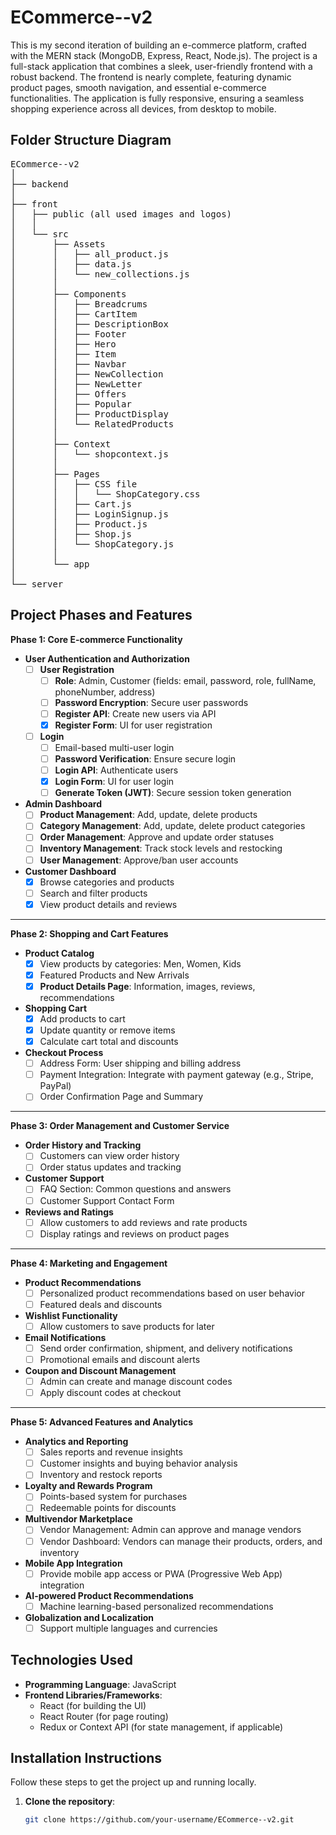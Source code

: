 # ECommerce--v2

This is my second iteration of building an e-commerce platform, crafted with the MERN stack (MongoDB, Express, React, Node.js). The project is a full-stack application that combines a sleek, user-friendly frontend with a robust backend. The frontend is nearly complete, featuring dynamic product pages, smooth navigation, and essential e-commerce functionalities. The application is fully responsive, ensuring a seamless shopping experience across all devices, from desktop to mobile.

## Folder Structure Diagram
<pre>
ECommerce--v2
│
├── backend
│
├── front
│   ├── public (all used images and logos)
│   │
│   └── src
│       ├── Assets
│       │   ├── all_product.js
│       │   ├── data.js
│       │   └── new_collections.js
│       │
│       ├── Components
│       │   ├── Breadcrums
│       │   ├── CartItem
│       │   ├── DescriptionBox
│       │   ├── Footer
│       │   ├── Hero
│       │   ├── Item
│       │   ├── Navbar
│       │   ├── NewCollection
│       │   ├── NewLetter
│       │   ├── Offers
│       │   ├── Popular
│       │   ├── ProductDisplay
│       │   └── RelatedProducts
│       │
│       ├── Context
│       │   └── shopcontext.js
│       │
│       ├── Pages
│       │   ├── CSS file
│       │   │   └── ShopCategory.css
│       │   ├── Cart.js
│       │   ├── LoginSignup.js
│       │   ├── Product.js
│       │   ├── Shop.js
│       │   └── ShopCategory.js
│       │
│       └── app
│
└── server
</pre>



## Project Phases and Features

**Phase 1: Core E-commerce Functionality**
- **User Authentication and Authorization**
  - [ ] **User Registration**
    - [ ] **Role**: Admin, Customer (fields: email, password, role, fullName, phoneNumber, address)
    - [ ] **Password Encryption**: Secure user passwords
    - [ ] **Register API**: Create new users via API
    - [x] **Register Form**: UI for user registration
  - [ ] **Login**
    - [ ] Email-based multi-user login
    - [ ] **Password Verification**: Ensure secure login
    - [ ] **Login API**: Authenticate users
    - [x] **Login Form**: UI for user login
    - [ ] **Generate Token (JWT)**: Secure session token generation

- **Admin Dashboard**
  - [ ] **Product Management**: Add, update, delete products
  - [ ] **Category Management**: Add, update, delete product categories
  - [ ] **Order Management**: Approve and update order statuses
  - [ ] **Inventory Management**: Track stock levels and restocking
  - [ ] **User Management**: Approve/ban user accounts

- **Customer Dashboard**
  - [x] Browse categories and products
  - [ ] Search and filter products
  - [x] View product details and reviews

---

**Phase 2: Shopping and Cart Features**
- **Product Catalog**
  - [x] View products by categories: Men, Women, Kids
  - [x] Featured Products and New Arrivals
  - [x] **Product Details Page**: Information, images, reviews, recommendations
- **Shopping Cart**
  - [x] Add products to cart
  - [x] Update quantity or remove items
  - [x] Calculate cart total and discounts
- **Checkout Process**
  - [ ] Address Form: User shipping and billing address
  - [ ] Payment Integration: Integrate with payment gateway (e.g., Stripe, PayPal)
  - [ ] Order Confirmation Page and Summary

---

**Phase 3: Order Management and Customer Service**
- **Order History and Tracking**
  - [ ] Customers can view order history
  - [ ] Order status updates and tracking
- **Customer Support**
  - [ ] FAQ Section: Common questions and answers
  - [ ] Customer Support Contact Form
- **Reviews and Ratings**
  - [ ] Allow customers to add reviews and rate products
  - [ ] Display ratings and reviews on product pages

---

**Phase 4: Marketing and Engagement**
- **Product Recommendations**
  - [ ] Personalized product recommendations based on user behavior
  - [ ] Featured deals and discounts
- **Wishlist Functionality**
  - [ ] Allow customers to save products for later
- **Email Notifications**
  - [ ] Send order confirmation, shipment, and delivery notifications
  - [ ] Promotional emails and discount alerts
- **Coupon and Discount Management**
  - [ ] Admin can create and manage discount codes
  - [ ] Apply discount codes at checkout

---

**Phase 5: Advanced Features and Analytics**
- **Analytics and Reporting**
  - [ ] Sales reports and revenue insights
  - [ ] Customer insights and buying behavior analysis
  - [ ] Inventory and restock reports
- **Loyalty and Rewards Program**
  - [ ] Points-based system for purchases
  - [ ] Redeemable points for discounts
- **Multivendor Marketplace**
  - [ ] Vendor Management: Admin can approve and manage vendors
  - [ ] Vendor Dashboard: Vendors can manage their products, orders, and inventory
- **Mobile App Integration**
  - [ ] Provide mobile app access or PWA (Progressive Web App) integration
- **AI-powered Product Recommendations**
  - [ ] Machine learning-based personalized recommendations
- **Globalization and Localization**
  - [ ] Support multiple languages and currencies

## Technologies Used

- **Programming Language**: JavaScript
- **Frontend Libraries/Frameworks**:
  - React (for building the UI)
  - React Router (for page routing)
  - Redux or Context API (for state management, if applicable)

## Installation Instructions

Follow these steps to get the project up and running locally.

1. **Clone the repository**:
   ```bash
   git clone https://github.com/your-username/ECommerce--v2.git
